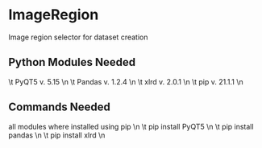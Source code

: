 # ImageRegion
Image region selector for dataset creation

## Python Modules Needed ##
\t PyQT5   v. 5.15 \n
\t Pandas  v. 1.2.4 \n
\t xlrd    v. 2.0.1 \n
\t pip     v. 21.1.1 \n
  
## Commands Needed ##
all modules where installed using pip \n
\t pip install PyQT5 \n
\t pip install pandas \n
\t pip install xlrd \n
